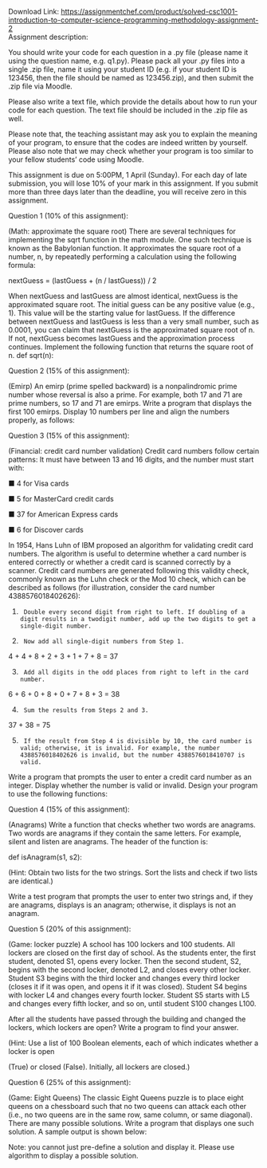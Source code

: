 Download Link: https://assignmentchef.com/product/solved-csc1001-introduction-to-computer-science-programming-methodology-assignment-2
<br>
Assignment description:

You should write your code for each question in a .py file (please name it using the question name, e.g. q1.py). Please pack all your .py files into a single .zip file, name it using your student ID (e.g. if your student ID is 123456, then the file should be named as 123456.zip), and then submit the .zip file via Moodle.

Please also write a text file, which provide the details about how to run your code for each question. The text file should be included in the .zip file as well.

Please note that, the teaching assistant may ask you to explain the meaning of your program, to ensure that the codes are indeed written by yourself. Please also note that we may check whether your program is too similar to your fellow students’ code using Moodle.

This assignment is due on 5:00PM, 1 April (Sunday). For each day of late submission, you will lose 10% of your mark in this assignment. If you submit more than three days later than the deadline, you will receive zero in this assignment.

Question 1 (10% of this assignment):

(Math: approximate the square root) There are several techniques for implementing the sqrt function in the math module. One such technique is known as the Babylonian function. It approximates the square root of a number, n, by repeatedly performing a calculation using the following formula:

nextGuess = (lastGuess + (n / lastGuess)) / 2

When nextGuess and lastGuess are almost identical, nextGuess is the approximated square root. The initial guess can be any positive value (e.g., 1). This value will be the starting value for lastGuess. If the difference between nextGuess and lastGuess is less than a very small number, such as 0.0001, you can claim that nextGuess is the approximated square root of n. If not, nextGuess becomes lastGuess and the approximation process continues. Implement the following function that returns the square root of n. def sqrt(n):

Question 2 (15% of this assignment):

(Emirp) An emirp (prime spelled backward) is a nonpalindromic prime number whose reversal is also a prime. For example, both 17 and 71 are prime numbers, so 17 and 71 are emirps. Write a program that displays the first 100 emirps. Display 10 numbers per line and align the numbers properly, as follows:

Question 3 (15% of this assignment):

(Financial: credit card number validation) Credit card numbers follow certain patterns: It must have between 13 and 16 digits, and the number must start with:

■ 4 for Visa cards

■ 5 for MasterCard credit cards

■ 37 for American Express cards

■ 6 for Discover cards

In 1954, Hans Luhn of IBM proposed an algorithm for validating credit card numbers. The algorithm is useful to determine whether a card number is entered correctly or whether a credit card is scanned correctly by a scanner. Credit card numbers are generated following this validity check, commonly known as the Luhn check or the Mod 10 check, which can be described as follows (for illustration, consider the card number 4388576018402626):

1.      Double every second digit from right to left. If doubling of a digit results in a twodigit number, add up the two digits to get a single-digit number.

2.      Now add all single-digit numbers from Step 1.

4 + 4 + 8 + 2 + 3 + 1 + 7 + 8 = 37

3.      Add all digits in the odd places from right to left in the card number.

6 + 6 + 0 + 8 + 0 + 7 + 8 + 3 = 38

4.      Sum the results from Steps 2 and 3.

37 + 38 = 75

5.      If the result from Step 4 is divisible by 10, the card number is valid; otherwise, it is invalid. For example, the number 4388576018402626 is invalid, but the number 4388576018410707 is valid.

Write a program that prompts the user to enter a credit card number as an integer. Display whether the number is valid or invalid. Design your program to use the following functions:

Question 4 (15% of this assignment):

(Anagrams) Write a function that checks whether two words are anagrams. Two words are anagrams if they contain the same letters. For example, silent and listen are anagrams. The header of the function is:

def isAnagram(s1, s2):

(Hint: Obtain two lists for the two strings. Sort the lists and check if two lists are identical.)

Write a test program that prompts the user to enter two strings and, if they are anagrams, displays is an anagram; otherwise, it displays is not an anagram.

Question 5 (20% of this assignment):

(Game: locker puzzle) A school has 100 lockers and 100 students. All lockers are closed on the first day of school. As the students enter, the first student, denoted S1, opens every locker. Then the second student, S2, begins with the second locker, denoted L2, and closes every other locker. Student S3 begins with the third locker and changes every third locker (closes it if it was open, and opens it if it was closed). Student S4 begins with locker L4 and changes every fourth locker. Student S5 starts with L5 and changes every fifth locker, and so on, until student S100 changes L100.

After all the students have passed through the building and changed the lockers, which lockers are open? Write a program to find your answer.

(Hint: Use a list of 100 Boolean elements, each of which indicates whether a locker is open

(True) or closed (False). Initially, all lockers are closed.)

Question 6 (25% of this assignment):

(Game: Eight Queens) The classic Eight Queens puzzle is to place eight queens on a chessboard such that no two queens can attack each other (i.e., no two queens are in the same row, same column, or same diagonal). There are many possible solutions. Write a program that displays one such solution. A sample output is shown below:

Note: you cannot just pre-define a solution and display it.             Please use algorithm to display a possible solution.